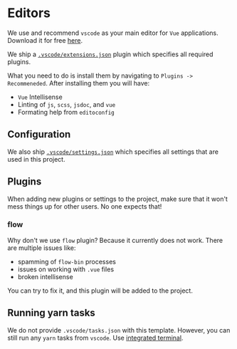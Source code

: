 # Editors

We use and recommend `vscode` as your main editor for `Vue` applications.
Download it for free [here](https://code.visualstudio.com/).

We ship a [`.vscode/extensions.json`](https://code.visualstudio.com/docs/editor/extension-gallery#_workspace-recommended-extensions)
plugin which specifies all required plugins.

What you need to do is install them by navigating to `Plugins -> Recommeneded`.
After installing them you will have:

- `Vue` Intellisense
- Linting of `js`, `scss`, `jsdoc`, and `vue`
- Formating help from `editoconfig`

## Configuration

We also ship [`.vscode/settings.json`](https://code.visualstudio.com/docs/getstarted/settings#_creating-user-and-workspace-settings)
which specifies all settings that are used in this project.

## Plugins

When adding new plugins or settings to the project, make sure that it won't
mess things up for other users. No one expects that!

### flow

Why don't we use `flow` plugin? Because it currently does not work.
There are multiple issues like:

- spamming of `flow-bin` processes
- issues on working with `.vue` files
- broken intellisense

You can try to fix it, and this plugin will be added to the project.

## Running yarn tasks

We do not provide `.vscode/tasks.json` with this template.
However, you can still run any `yarn` tasks from `vscode`.
Use [integrated terminal](https://code.visualstudio.com/docs/editor/integrated-terminal).
